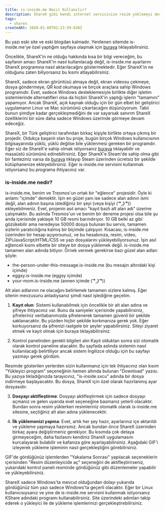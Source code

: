 ```yaml
---
title: is-inside.me Nasıl Kullanılır?
description: ShareX gibi kendi internet servisinize resim yüklemeyi destekleyen programlar için EGGSY ve Tresmos tarafından geliştirilen is-inside.me sitesi nedir ve nasıl kullanılır?
tags:
  - sharex
createdAt: 2020-01-09T02:23:59.638Z
---
```


<blog-notification type="information">Bu yazı eski site ve eski blogdan kalmadır. Yenilenen sitemde is-inside.me'ye özel yaptığım sayfaya ulaşmak için [buraya](/projects/is-inside-me) tıklayabilirsiniz.</blog-notification>

Öncelikle, ShareX'in ne olduğu hakkında kısa bir bilgi vereceğim, bu sayfanın amacı ShareX'in nasıl kullanılacağı değil, is-inside.me ayarlarını ShareX programına nasıl aktarılacağını göstermektedir. Eğer ShareX'in ne olduğunu zaten biliyorsanız bu kısmı atlayabilirsiniz.

ShareX, sadece ekran görüntüsü almaya değil, ekran videosu çekmeye, dosya göndermeye, QR kod okumaya ve birçok araçlara sahip Windows programıdır. Evet, sadece Windows desteklemesiyle birlikte diğer işletim sistemlerinde alternatifleri olsa da hiçbiri ShareX'in yaptığı işlerin "tamamını" yapamıyor. Ancak ShareX, açık kaynak olduğu için bir gün elbet bir geliştirici uygulamanın Linux ve Mac sürümünü çıkartacağını düşünüyorum. Tabii bunun şimdiye kadar gerçekleşmediğini de var sayarsak sanırım ShareX özelliklerini bir süre daha sadece Windows üzerinde görmeye devam edeceğiz.

ShareX, bir Türk geliştirici tarafından birkaç kişiyle birlikte ortaya çıkmış bir projedir. Oldukça başarılı olan bu proje, bugün birçok Windows kullanıcısının bilgisayarında yüklü, yüklü değilse bile yüklenmesi gereken bir programdır. Eğer siz de ShareX'e sahip olmak istiyorsanız [buraya](https://getsharex.com/?utm_source=eggsy.xyz) tıklayabilir ve masaüstü sürümünü edinebilirsiniz. Eğer ShareX'e Steam'de sahip olma gibi bir fanteziniz varsa da [buraya](https://store.steampowered.com/app/400040/ShareX/?utm_source=eggsy.xyz) tıklayıp Steam üzerinden ücretsiz bir şekilde kütüphanenize ekleyebilirsiniz. Eğer is-inside.me servisini kullanmak istiyorsanız bu programa ihtiyacınız var.

### is-inside.me nedir?

is-inside.me, benim ve Tresmos'un ortak bir "eğlence" projesidir. Öyle ki anlamı "içimde" demektir. İşin en güzel yanı ise sadece alan adının ismi değil, alan adının başına istediğiniz bir şeyi (veya kişiyi ( ͡° ͜ʖ ͡°)) ekleyebilmeniz. Evet, projenin asıl amacı "kayıt bazlı alt alan adı" üzerine çalışmaktır. Bu aslında Tresmos'un ve benim bir deneme projesi olsa bile şu anda içerisinde yaklaşık 10 GB resmi barındırıyor. 10 GB belki az gibi gözükebilir ama neredeyse 50000 dosya bulunan bu servis, tamamen sizlerin yaratıcılığına kalmış bir biçimde çalışıyor. Kısacası, is-inside.me üzerinden bir hesap açıyorsunuz, ve bu hesabınıza, resim, video, ZIP/JavaScript/HTML/CSS ve yazı dosyalarını yükleyebiliyorsunuz. İşin asıl eğlenceli kısmı elbette bir siteye bir dosya yüklemek değil. is-inside.me tamamen alan adında bitiyor. Örnek vermek gerekirse bazı güzel alan adları şöyle:

- the-person-under-this-message.is-inside.me (bu mesajın altındaki kişi içimde)
- eggsy.is-inside.me (eggsy içimde)
- your-mom.is-inside.me (annen içimde ( ͡° ͜ʖ ͡°))

Alt alan adlarının ne olacağını belirlemek tamamen sizlere kalmış. Eğer sitenin mevzusunu anladıysanız şimdi nasıl işlediğine geçelim.

1. **Kayıt olun**: Sistemi kullanabilmek için öncelikle bir alt alan adına ve şifreye ihtiyacınız var. Bunu da saniyeler içerisinde yapabilirsiniz, şifreleriniz veritabanımızda şifrelenerek tamamen güvenli bir şekilde saklanacaktır. Bu yüzden hiçbir şekilde korkmanıza gerek yok. Eğer korkuyorsanız da şifrenizi rastgele bir şeyler yapabilirsiniz. Siteyi ziyaret etmek ve kayıt olmak için buraya tıklayabilirsiniz.

<smart-image src="https://i.imgur.com/7i8LVC6.png"></smart-image>

2. Kontrol panelinden gerekli bilgileri alın Kayıt olduktan sonra sizi otomatik olarak kontrol paneline atacaktır. Bu sayfada aslında sistemin nasıl kullanılacağı belirtiliyor ancak sistem İngilizce olduğu için bu sayfayı yazmayı gerek gördüm.

<smart-image src="https://i.imgur.com/37q8Q4q.png"></smart-image>

Resimde gösterilen yerlerden sizin kullanmanız için tek ihtiyacınız olan kısım "Yükleyici program" seçeneğinin hemen altında bulunan "Download" yazısı. Bu yazıya tıkladığınızda tarayıcınız, "is-inside.sxcu" adında bir dosya indirmeye başlayacaktır. Bu dosya, ShareX için özel olarak hazırlanmış ayar dosyasıdır.

3. **Dosyayı aktifleştirme**: Dosyayı aktifleştirmek için sadece dosyayı açmanız ve gelen uyarıda evet seçeneğine basmanız yeterli olacaktır. Bundan sonra resim yüklerken resimleriniz otomatik olarak is-inside.me sitesine, seçtiğiniz alt alan adına yüklenecektir.

<smart-image src="https://i.imgur.com/9YO0YwU.png"></smart-image>

4. **İlk yüklemenizi yapma**: Evet, artık her şey hazır, ayarlarınız içe aktarıldı ve yükleme yapmaya hazırsınız. Ancak bundan önce ShareX üzerinden birkaç ayara değiştirmeniz gerekiyor. Bu kısımda çok detaya girmeyeceğim, daha fazlasını kendiniz ShareX uygulamasını kurcalayarak bulabilir ve kafanıza göre ayarlayabilirsiniz. Aşağıdaki GIF'i izleyerek yükleme işleminin nasıl gerçekleştiğini görebilirsiniz.

<smart-image src="https://i.imgur.com/xawCPNF.gif"></smart-image>

GIF'de gördüğünüz işlemlerden "Yakalama Sonrası" yapılacak seçeneklerin içerisinden "Resim düzenleyicide aç" seçeneğini de aktifleştirirseniz, yukarıdaki kontrol paneli resminde gördüğünüz gibi düzenlemeler yapabilir ve yükleyebilirsiniz.

ShareX sadece Windows'ta mevcut olduğundan dolayı yukarıda gördüğünüz tüm yazı sadece Windows'ta geçerli olacaktır. Eğer bir Linux kullanıcısıysanız ve yine de is-inside.me servisini kullanmak istiyorsanız KShare adındaki programı kullanabilirsiniz. Site üzerindeki adımları takip ederek o yükleyici ile de yükleme işlemlerinizi gerçekleştirebilirsiniz.
